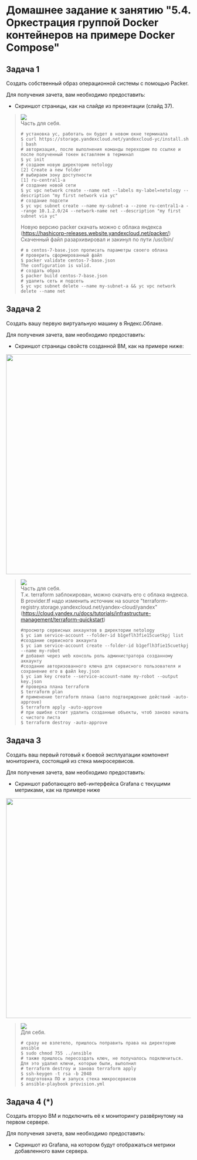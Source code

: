 # Домашнее задание к занятию "5.4. Оркестрация группой Docker контейнеров на примере Docker Compose"

## Задача 1

Создать собственный образ операционной системы с помощью Packer.

Для получения зачета, вам необходимо предоставить:
- Скриншот страницы, как на слайде из презентации (слайд 37).

> ![](../../picture/homework_5.4/5.4.1.png)   
> Часть для себя.
> ```shell
> # установка yc, работать он будет в новом окне терминала
> $ curl https://storage.yandexcloud.net/yandexcloud-yc/install.sh | bash
> # авторизация, после выполнения команды переходим по ссылке и после полученный токен вставляем в терминал
> $ yc init
> # создаем новую директорию netology
> [2] Create a new folder
> # выбираем зону доступности
> [1] ru-central1-a
> # создание новой сети 
> $ yc vpc network create --name net --labels my-label=netology --description "my first network via yc"
> # создание подсети
> $ yc vpc subnet create --name my-subnet-a --zone ru-central1-a --range 10.1.2.0/24 --network-name net --description "my first subnet via yc"
> ```
> Новую версию packer скачать можно с облака яндекса (https://hashicorp-releases.website.yandexcloud.net/packer/)  
> Скаченный файл разархивировал и закинул по пути /usr/bin/  
> ```shell
> # в centos-7-base.json прописать параметры своего облака
> # проверить сформированный файл
> $ packer validate centos-7-base.json
> The configuration is valid.
> # создать образ
> $ packer build centos-7-base.json
> # удалить сеть и подсеть
> $ yc vpc subnet delete --name my-subnet-a && yc vpc network delete --name net
> ```

## Задача 2

Создать вашу первую виртуальную машину в Яндекс.Облаке.

Для получения зачета, вам необходимо предоставить:
- Скриншот страницы свойств созданной ВМ, как на примере ниже:

<p align="center">
  <img width="1200" height="600" src="./assets/yc_01.png">
</p>

> ![](../../picture/homework_5.4/5.4.2.png)   
> Часть для себя.  
> Т.к. terraform заблокирован, можно скачать его с облака яндекса. В provider.tf надо изменить источник на source 
> "terraform-registry.storage.yandexcloud.net/yandex-cloud/yandex" (https://cloud.yandex.ru/docs/tutorials/infrastructure-management/terraform-quickstart)
> ```shell
> #просмотр сервисных аккаунтов в директории netology
> $ yc iam service-account --folder-id b1geflh3fie15cuetkpj list
> #создание сервисного аккаунта
> $ yc iam service-account create --folder-id b1geflh3fie15cuetkpj --name my-robot
> # добавил через web консоль роль администратора созданному аккаунту
> #создание авторизованного ключа для сервисного пользователя и сохранение его в файл key.json
> $ yc iam key create --service-account-name my-robot --output key.json
> # проверка плана terraform
> $ terraform plan 
> # применение terraform плана (авто подтверждение действий -auto-approve)
> $ terraform apply -auto-approve
> # при ошибке стоит удалить созданные объекты, чтоб заново начать с чистого листа
> $ terraform destroy -auto-approve
> ```

## Задача 3

Создать ваш первый готовый к боевой эксплуатации компонент мониторинга, состоящий из стека микросервисов.

Для получения зачета, вам необходимо предоставить:
- Скриншот работающего веб-интерфейса Grafana с текущими метриками, как на примере ниже
<p align="center">
  <img width="1200" height="600" src="./assets/yc_02.png">
</p>

> ![](../../picture/homework_5.4/5.4.3.png)   
> Для себя. 
> ```shell
> # сразу не взлетело, пришлось поправить права на директорию ansible
> $ sudo chmod 755 ../ansible
> # также пришлось пересоздать ключ, не получалось подключиться. Для это удалил ключи, которые были, выполнил 
> # terraform destroy и заново terraform apply
> $ ssh-keygen -t rsa -b 2048
> # подготовка ПО и запуск стека микросервисов
> $ ansible-playbook provision.yml
> ```

## Задача 4 (*)

Создать вторую ВМ и подключить её к мониторингу развёрнутому на первом сервере.

Для получения зачета, вам необходимо предоставить:
- Скриншот из Grafana, на котором будут отображаться метрики добавленного вами сервера.

